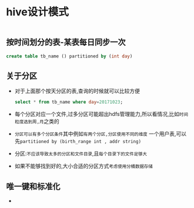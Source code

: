 # hive设计模式

```js

```

## 按时间划分的表-某表每日同步一次

```sql
create table tb_name () partitioned by (int day)
```

## 关于分区

- 对于上面那个按天分区的表,查询的时候就可以比较方便

    ```sql
    select * from tb_name where day=20171023;
    ```

- 每个分区对应一个文件,过多分区可能超出hdfs管理能力,所以看情况,比如`时间粒度选到周,月`之类的

- `分区可以有多个分区条件`其中例如`有两个分区,分区使用不同的维度`
    一个用户表,可以先`partitioned by (birth_range int , addr string)`
- 分区:`不应该导致太多的分区和文件目录`,且`每个目录下的文件足够大`
- 如果不能够找到好的,大小合适的分区方式`考虑使用分桶数据存储`

## 唯一键和标准化

- 